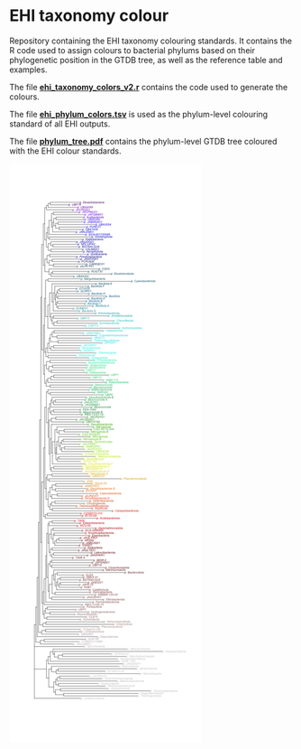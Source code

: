 # EHI taxonomy colour
Repository containing the EHI taxonomy colouring standards. It contains the R code used to assign colours to bacterial phylums based on their phylogenetic position in the GTDB tree, as well as the reference table and examples.

The file [**ehi_taxonomy_colors_v2.r**](https://github.com/earthhologenome/EHI_taxonomy_colour/blob/main/ehi_taxonomy_colors_v2.r) contains the code used to generate the colours.

The file [**ehi_phylum_colors.tsv**](https://raw.githubusercontent.com/earthhologenome/EHI_taxonomy_colour/main/ehi_phylum_colors.tsv) is used as the phylum-level colouring standard of all EHI outputs.

The file [**phylum_tree.pdf**](https://github.com/earthhologenome/EHI_taxonomy_colour/blob/main/phylum_tree.pdf) contains the phylum-level GTDB tree coloured with the EHI colour standards.

 ![Coloured GTDB 214 phylum tree](phylum_tree.png)
